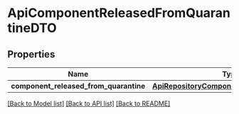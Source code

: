 # ApiComponentReleasedFromQuarantineDTO

## Properties
Name | Type | Description | Notes
------------ | ------------- | ------------- | -------------
**component_released_from_quarantine** | [**ApiRepositoryComponentPolicyViolationDTO**](ApiRepositoryComponentPolicyViolationDTO.md) |  | [optional] 

[[Back to Model list]](../README.md#documentation-for-models) [[Back to API list]](../README.md#documentation-for-api-endpoints) [[Back to README]](../README.md)

